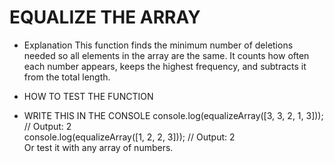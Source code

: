 # EQUALIZE THE ARRAY

- Explanation 
This function finds the minimum number of deletions needed so all elements in the array are the same. It counts how often each number appears, keeps the highest frequency, and subtracts it from the total length.

- HOW TO TEST THE FUNCTION

- WRITE THIS IN THE CONSOLE
console.log(equalizeArray([3, 3, 2, 1, 3])); // Output: 2  
console.log(equalizeArray([1, 2, 2, 3]));    // Output: 2  
Or test it with any array of numbers.

